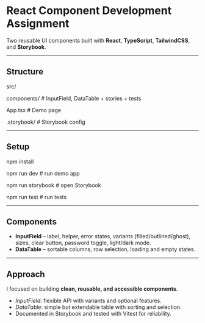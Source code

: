 # React Component Development Assignment

Two reusable UI components built with **React**, **TypeScript**, **TailwindCSS**, and **Storybook**.

---

##  Structure

src/

  components/        # InputField, DataTable + stories + tests
  
  App.tsx            # Demo page
  
.storybook/          # Storybook config


---

##  Setup

npm install

npm run dev        # run demo app

npm run storybook  # open Storybook

npm run test       # run tests


---

## Components
- **InputField** – label, helper, error states, variants (filled/outlined/ghost), sizes, clear button, password toggle, light/dark mode.  
- **DataTable** – sortable columns, row selection, loading and empty states.

---

## Approach
I focused on building **clean, reusable, and accessible components**.  
- *InputField*: flexible API with variants and optional features.  
- *DataTable*: simple but extendable table with sorting and selection.  
- Documented in Storybook and tested with Vitest for reliability.  
